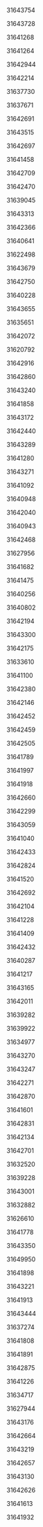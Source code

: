 31643754

31643728

31641268

31641264

31642944

31642214

31637730

31637671

31642691

31643515

31642697

31641458

31642709

31642470

31639045

31643313

31642366

31640641

31622498

31643679

31642750

31640228

31643655

31635651

31642072

31620792

31642916

31642860

31643240

31641858

31643172

31642440

31643289

31641280

31643271

31641092

31640948

31642040

31640943

31642468

31627956

31641682

31641475

31640256

31640802

31642194

31643300

31642175

31633610

31641100

31642380

31642146

31642452

31642459

31642505

31641789

31641997

31641918

31642660

31642299

31643059

31641040

31642433

31642824

31641520

31642692

31642104

31641228

31641409

31642432

31640287

31641217

31643165

31642011

31639282

31639922

31634977

31643270

31643247

31642271

31642870

31641601

31642831

31642134

31642701

31632520

31639228

31643001

31632882

31626610

31641778

31643350

31649950

31641898

31643221

31641913

31643444

31637274

31641808

31641891

31642875

31641226

31634717

31627944

31643176

31642664

31643219

31642657

31643130

31642626

31641613

31641932

